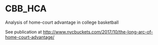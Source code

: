 # CBB_HCA
Analysis of home-court advantage in college basketball

See publication at http://www.nycbuckets.com/2017/10/the-long-arc-of-home-court-advantage/
